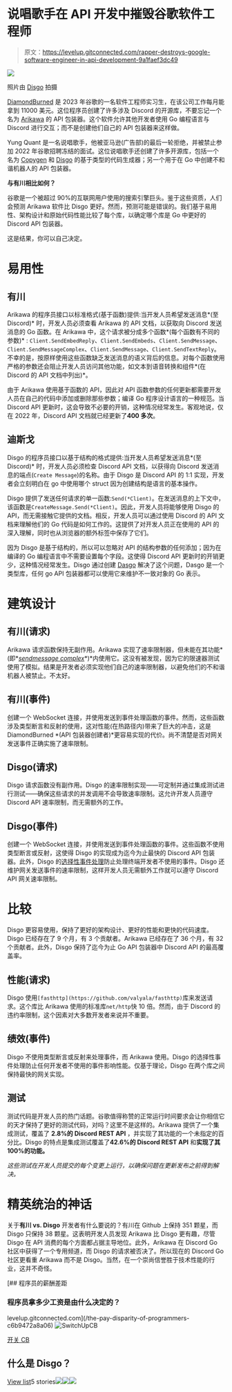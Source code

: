 # 说唱歌手在 API 开发中摧毁谷歌软件工程师

> 原文：<https://levelup.gitconnected.com/rapper-destroys-google-software-engineer-in-api-development-9a1faef3dc49>

![](img/0a7f7752cd09aef6c8bd1b2ef7d6a89e.png)

照片由 [Disgo](https://github.com/switchupcb/disgo) 拍摄

[DiamondBurned](https://github.com/diamondburned) 是 2023 年谷歌的一名软件工程师实习生，在该公司工作每月能拿到 11000 美元。这位程序员创建了许多涉及 Discord 的开源库，不要忘记一个名为 [Arikawa](https://github.com/diamondburned/arikawa) 的 API 包装器。这个软件允许其他开发者使用 Go 编程语言与 Discord 进行交互；而不是创建他们自己的 API 包装器来这样做。

Yung Quant 是一名说唱歌手，他被亚马逊(广告部)的最后一轮拒绝，并被禁止参加 2022 年谷歌招聘冻结的面试。这位说唱歌手还创建了许多开源库，包括一个名为 [Copygen](https://github.com/switchupcb/copygen) 和 [Disgo](https://github.com/switchupcb/disgo) 的基于类型的代码生成器；另一个用于在 Go 中创建不和谐机器人的 API 包装器。

**与有川相比如何？**

谷歌是一个被超过 90%的互联网用户使用的搜索引擎巨头。鉴于这些资质，人们会预测 Arikawa 软件比 Disgo 更好。然而，预测可能是错误的。我们基于易用性、架构设计和原始代码性能比较了每个库，以确定哪个库是 Go 中更好的 Discord API 包装器。

这是结果，你可以自己决定。

# 易用性

## 有川

Arikawa 的程序员接口以标准格式(基于函数)提供:当开发人员希望发送消息*(至 Discord)* 时，开发人员必须查看 Arikawa 的 API 文档，以获取向 Discord 发送消息的 Go 函数。在 Arikawa 中，这个请求被分成多个函数*(每个函数有不同的参数)* : `Client.SendEmbedReply`、`Client.SendEmbeds`、`Client.SendMessage`、`Client.SendMessageComplex`、`Client.SendMessage`、`Client.SendTextReply`。不幸的是，按原样使用这些函数缺乏发送消息的语义背后的信息。对每个函数使用严格的参数还会阻止开发人员访问其他功能，如文本到语音转换和组件*(在 Discord 的 API 文档中列出)*。

由于 Arikawa 使用基于函数的 API，因此对 API 函数参数的任何更新都需要开发人员在自己的代码中添加或删除那些参数；编译 Go 程序设计语言的一种规范。当 Discord API 更新时，这会导致不必要的开销，这种情况经常发生。客观地说，仅在 2022 年，Discord API 文档就已经更新了**400 多次**。

## 迪斯戈

Disgo 的程序员接口以基于结构的格式提供:当开发人员希望发送消息*(至 Discord)* 时，开发人员必须检查 Discord API 文档，以获得向 Discord 发送消息的端点(`Create Message`)的名称。由于 Disgo 是 Discord API 的 1:1 实现，开发者会立刻明白在 go 中使用哪个 struct 因为创建结构是语言的基本操作。

Disgo 提供了发送任何请求的单一函数:`Send(*Client)`。在发送消息的上下文中，该函数是`CreateMessage.Send(*Client)`。因此，开发人员将能够使用 Disgo 的 API，而无需接触它提供的文档。相反，开发人员可以通过使用 Discord 的 API 文档来理解他们的 Go 代码是如何工作的。这提供了对开发人员正在使用的 API 的深入理解，同时也从浏览器的额外标签中保存了它们。

因为 Disgo 是基于结构的，所以可以忽略对 API 的结构参数的任何添加；因为在编译的 Go 编程语言中不需要设置每个字段。这使得 Discord API 更新时的开销更少，这种情况经常发生。Disgo 通过创建 [Dasgo](https://github.com/switchupcb/dasgo) 解决了这个问题，Dasgo 是一个类型库，任何 go API 包装器都可以使用它来维护不一致对象的 Go 表示。

# 建筑设计

## 有川(请求)

Arikawa 请求函数保持无副作用。Arikawa 实现了速率限制器，但未能在其功能*(即*[*sendmessage complex*](https://github.com/diamondburned/arikawa/blob/0f0c9686348aeda8e25cb715be7c05292cfa5455/api/send.go#L152)*)*内使用它。这没有被发现，因为它的限速器测试使用了模拟。结果是开发者必须实现他们自己的速率限制器，以避免他们的不和谐机器人被禁止。不太好。

## 有川(事件)

创建一个 WebSocket 连接，并使用发送到事件处理函数的事件。然而，这些函数涉及类型断言和反射的使用，这对性能(在热路径内)带来了巨大的冲击，这是 DiamondBurned *(API 包装器创建者)*更容易实现的代价。尚不清楚是否对网关发送事件正确实施了速率限制。

## Disgo(请求)

Disgo 请求函数没有副作用。Disgo 的速率限制实现——可定制并通过集成测试进行测试——确保这些请求的并发调用不会导致速率限制。这允许开发人员遵守 Discord API 速率限制，而无需额外的工作。

## Disgo(事件)

创建一个 WebSocket 连接，并使用发送到事件处理函数的事件。这些函数不使用类型断言或反射，这使得 Disgo 的实现成为迄今为止最快的 Discord API 包装器。此外，Disgo 的[选择性事件处理](https://github.com/switchupcb/disgo/blob/v10/_contribution/concepts/EVENTS.md#selective-event-processing)防止处理终端开发者不使用的事件。Disgo 还维护网关发送事件的速率限制，这样开发人员无需额外工作就可以遵守 Discord API 网关速率限制。

# 比较

Disgo 更容易使用，保持了更好的架构设计、更好的性能和更快的代码速度。Disgo 已经存在了 9 个月，有 3 个贡献者。Arikawa 已经存在了 36 个月，有 32 个贡献者。此外，Disgo 保持了迄今为止 Go API 包装器中 Discord API 的最高覆盖率。

## 性能(请求)

Disgo 使用`[fasthttp](https://github.com/valyala/fasthttp)`库来发送请求。这个库比 Arikawa 使用的标准库`net/http`快 10 倍。然而，由于 Discord 的违约率限制，这个因素对大多数开发者来说并不重要。

## 绩效(事件)

Disgo 不使用类型断言或反射来处理事件，而 Arikawa 使用。Disgo 的选择性事件处理防止任何开发者不使用的事件影响性能。仅基于理论，Disgo 在两个库之间保持最快的网关实现。

## 测试

测试代码是开发人员的热门话题。谷歌值得称赞的正常运行时间要求会让你相信它的天才保持了更好的测试代码，对吗？这里不是这样的。Arikawa 提供了一个集成测试，覆盖了 **2.8%的 Discord REST API** ，并实现了其功能的一个未指定的百分比。Disgo 的特点是集成测试覆盖了**42.6%的 Discord REST API** 和**实现了其 100%的功能。**

*这些测试在开发人员提交的每个变更上运行，以确保问题在更新发布之前得到解决。*

# 精英统治的神话

关于**有川 vs. Disgo** 开发者有什么要说的？有川在 Github 上保持 351 颗星，而 Disgo 只保持 38 颗星。这表明开发人员发现 Arikawa 比 Disgo 更有趣，尽管 Disgo 在 API 消费的每个方面都占据主导地位。此外，Arikawa 在 Discord Go 社区中获得了一个专用频道，而 Disgo 的请求被否决了。所以现在的 Discord Go 社区更看重 Arikawa 而不是 Disgo。当然，在一个崇尚信誉胜于技术性能的行业，这并不奇怪。

[](/the-pay-disparity-of-programmers-c6b9472a8a06) [## 程序员的薪酬差距

### 程序员拿多少工资是由什么决定的？

levelup.gitconnected.com](/the-pay-disparity-of-programmers-c6b9472a8a06) ![SwitchUpCB](img/1cad2fef382780a14b36bbcbc9263a1d.png)

[开关 CB](https://switchupcb.medium.com/?source=post_page-----9a1faef3dc49--------------------------------)

## 什么是 Disgo？

[View list](https://switchupcb.medium.com/list/what-is-disgo-78e1dc5847c9?source=post_page-----9a1faef3dc49--------------------------------)5 stories![](img/d2a899dc5d8db018d1d1a48e4d2e8e38.png)![](img/031c23b4a45fe9d76b66d32bfee558ad.png)![](img/fcc35b5f7a4f96462923e1b7dd3fdc1d.png)